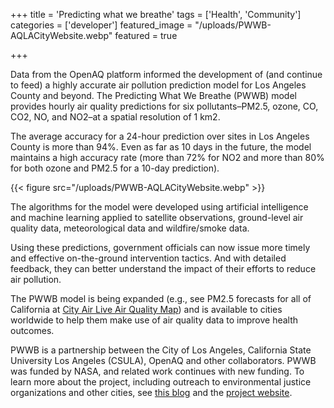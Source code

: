 +++
title = 'Predicting what we breathe'
tags = ['Health', 'Community']
categories = ['developer']
featured_image = "/uploads/PWWB-AQLACityWebsite.webp"
featured = true

+++

Data from the OpenAQ platform informed the development of (and continue to feed) a highly accurate air pollution prediction model for Los Angeles County and beyond. The Predicting What We Breathe (PWWB) model provides hourly air quality predictions for six pollutants–PM2.5, ozone, CO, CO2, NO, and NO2–at a spatial resolution of 1 km2. 

The average accuracy for a 24-hour prediction over sites in Los Angeles County is more than 94%. Even as far as 10 days in the future, the model maintains a high accuracy rate (more than 72% for NO2 and more than 80% for both ozone and PM2.5 for a 10-day prediction).

{{< figure src="/uploads/PWWB-AQLACityWebsite.webp"  >}}

The algorithms for the model were developed using artificial intelligence and machine learning applied to satellite observations, ground-level air quality data, meteorological data and wildfire/smoke data. 

Using these predictions, government officials can now issue more timely and effective on-the-ground intervention tactics. And with detailed feedback, they can better understand the impact of their efforts to reduce air pollution. 

The PWWB model is being expanded (e.g., see PM2.5 forecasts for all of California at [City Air Live Air Quality Map](https://www.ai-aq.com/MapForecastCA)) and is available to cities worldwide to help them make use of air quality data to improve health outcomes. 

PWWB is a partnership between the City of Los Angeles, California State University Los Angeles (CSULA), OpenAQ and other collaborators. PWWB was funded by NASA, and related work continues with new funding. To learn more about the project, including outreach to environmental justice organizations and other cities, see [this blog](https://openaq.medium.com/predicting-what-we-breathe-fc929cf7f2fa) and the [project website](https://airquality.lacity.org/).